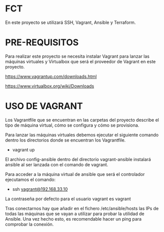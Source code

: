 # FCT
En este proyecto se utilizará SSH, Vagrant, Ansible y Terraform.

# PRE-REQUISITOS
Para realizar este proyecto se necesita instalar Vagrant para lanzar las máquinas virtuales y Virtualbox que será el proveedor de Vagrant en este proyecto.

https://www.vagrantup.com/downloads.html

https://www.virtualbox.org/wiki/Downloads


# USO DE VAGRANT

Los Vagrantfile que se encuentran en las carpetas del proyecto describe el tipo de máquina virtual, cómo se configura y cómo se provisiona.

Para lanzar las máquinas virtuales debemos ejecutar el siguiente comando dentro los directorios donde se encuentran los Vagrantfile.

- vagrant up 

El archivo config-ansible dentro del directorio vagrant-ansible instalará ansible al ser lanzada con el comando de vagrant.

Para acceder a la máquina virtual de ansible que será el controlador ejecutamos el comando:

- ssh vagrant@192.168.33.10

La contraseña por defecto para el usuario vagrant es vagrant

Tras conectarnos hay que añadir en el fichero /etc/ansible/hosts las IPs de todas las máquinas que se vayan a utilizar para probar la utilidad de Ansible. Una vez hecho esto, es recomendable hacer un ping para comprobar la conexión.


